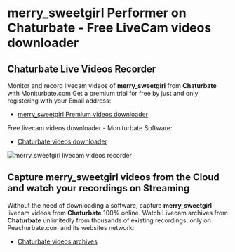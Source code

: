 # merry_sweetgirl Performer on Chaturbate - Free LiveCam videos downloader

## Chaturbate Live Videos Recorder

Monitor and record livecam videos of **merry_sweetgirl** from **Chaturbate** with Moniturbate.com
Get a premium trial for free by just and only registering with your Email address:
* [merry_sweetgirl Premium videos downloader](https://moniturbate.com/request-demo-licence-key.html)

Free livecam videos downloader - Moniturbate Software:
* [Chaturbate videos downloader](https://moniturbate.com/moniturbate-download-software.html)

![merry_sweetgirl livecam videos recorder](https://peachurnet.com/templates/moniturbate-software.png)


## Capture merry_sweetgirl videos from the Cloud and watch your recordings on Streaming

Without the need of downloading a software, capture **merry_sweetgirl** livecam videos from **Chaturbate** 100% online.
Watch Livecam archives from **Chaturbate** unlimitedly from thousands of existing recordings, only on Peachurbate.com and its websites network:
* [Chaturbate videos archives](https://peachurnet.com/)